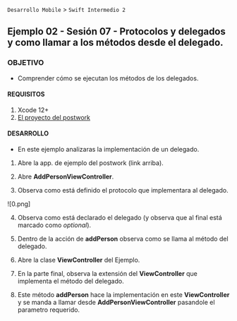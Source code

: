 `Desarrollo Mobile` > `Swift Intermedio 2`

## Ejemplo 02 - Sesión 07 - Protocolos y delegados y como llamar a los métodos desde el delegado.

### OBJETIVO

- Comprender cómo se ejecutan los métodos de los delegados.

#### REQUISITOS

1. Xcode 12+
2. [El proyecto del postwork](../Postwork/DelegatesExample)

#### DESARROLLO

* En este ejemplo analizaras la implementación de un delegado.

1. Abre la app. de ejemplo del postwork (link arriba).

2. Abre **AddPersonViewController**.

3. Observa como está definido el protocolo que implementara al delegado.

![0.png]

4. Observa como está declarado el delegado (y observa que al final está marcado como _optional_).

5. Dentro de la acción de **addPerson** observa como se llama al método del delegado.

6. Abre la clase **ViewController** del Ejemplo.

7. En la parte final, observa la extensión del **ViewController** que implementa el método del delegado.

8. Este método **addPerson** hace la implementación en este **ViewController** y se manda a llamar desde **AddPersonViewController** pasandole el parametro requerido.

